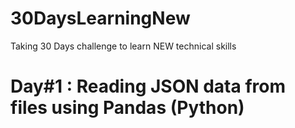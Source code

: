 # 30DaysLearningNew
Taking 30 Days challenge to learn NEW technical skills

# Day#1 : Reading JSON data from files using Pandas (Python)
